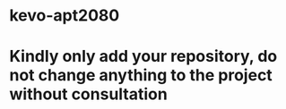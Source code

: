 # kevo-apt2080
# Kindly only add your repository, do not change anything to the project without consultation
